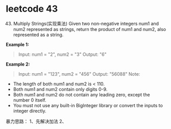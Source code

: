 # leetcode 43
43. Multiply Strings(实现乘法)
Given two non-negative integers num1 and num2 represented as strings, return the product of num1 and num2, also represented as a string.

**Example 1:**
> Input: num1 = "2", num2 = "3"
Output: "6"

**Example 2:**
> Input: num1 = "123", num2 = "456"
Output: "56088"
Note:
- The length of both num1 and num2 is < 110.
- Both num1 and num2 contain only digits 0-9.
- Both num1 and num2 do not contain any leading zero, except the number 0 itself.
- You must not use any built-in BigInteger library or convert the inputs to integer directly.

暴力思路：
1、先解决加法
2、

